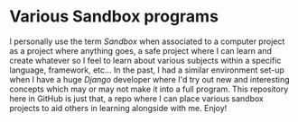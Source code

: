 # Various Sandbox programs

I personally use the term *Sandbox* when associated to a computer project as a project where anything goes, a safe project where I can learn and create whatever so I feel to learn about various subjects within a specific language, framework, etc...  In the past, I had a similar environment set-up when I have a huge *Django* developer where I'd try out new and interesting concepts which may or may not make it into a full program.  This repository here in GitHub is just that, a repo where I can place various sandbox projects to aid others in learning alongside with me.  Enjoy!
